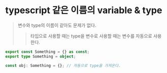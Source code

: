 # typescript 같은 이름의 variable & type

> 변수와 type의 이름이 같아도 문제가 없다.
>
> > 타입으로 사용할 때는 type을 변수로 사용할 때는 변수를 자동으로 사용한다.

```ts
export const Something = {} as const;
export type Something = object;

const obj: Something = {}; // 자동으로 type을 가져온다.
```
